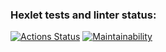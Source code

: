 ### Hexlet tests and linter status:
[![Actions Status](https://github.com/SamoxaSila/frontend-project-lvl1/workflows/hexlet-check/badge.svg)](https://github.com/SamoxaSila/frontend-project-lvl1/actions)
[![Maintainability](https://api.codeclimate.com/v1/badges/a99a88d28ad37a79dbf6/maintainability)](https://codeclimate.com/github/codeclimate/codeclimate/maintainability)
